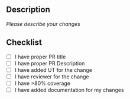 ## Description
*Please describe your changes*

## Checklist
- [ ] I have proper PR title
- [ ] I have proper PR Description
- [ ] I have added UT for the change
- [ ] I have reviewer for the change
- [ ] I have >80% coverage
- [ ] I have added documentation for my changes
